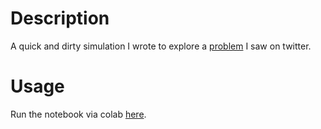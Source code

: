 # Description
A quick and dirty simulation I wrote to explore a [problem](https://twitter.com/littmath/status/1769408478139785497) I saw on twitter.

# Usage
Run the notebook via colab [here](https://colab.research.google.com/github.com/benz0id/bob_vs_lily/blob/master/bob_vs_lily.ipynb).
